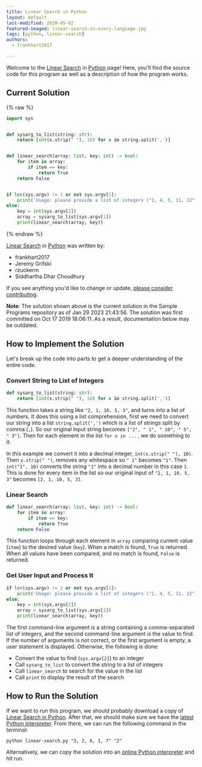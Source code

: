 ```yaml
---
title: Linear Search in Python
layout: default
last-modified: 2020-05-02
featured-imaged: linear-search-in-every-language.jpg
tags: [python, linear-search]
authors:
  - frankhart2017

---
```


Welcome to the [Linear Search](https://sampleprograms.io/projects/linear-search) in [Python](https://sampleprograms.io/languages/python) page! Here, you'll find the source code for this program as well as a description of how the program works.

## Current Solution

{% raw %}

```python
import sys


def sysarg_to_list(string: str):
    return [int(x.strip(" "), 10) for x in string.split(',')]


def linear_search(array: list, key: int) -> bool:
    for item in array:
        if item == key:
            return True
    return False


if len(sys.argv) != 3 or not sys.argv[1]:
    print('Usage: please provide a list of integers ("1, 4, 5, 11, 12") and the integer to find ("11")')
else:
    key = int(sys.argv[2])
    array = sysarg_to_list(sys.argv[1])
    print(linear_search(array, key))
```

{% endraw %}

[Linear Search](https://sampleprograms.io/projects/linear-search) in [Python](https://sampleprograms.io/languages/python) was written by:

- frankhart2017
- Jeremy Grifski
- rzuckerm
- Siddhartha Dhar Choudhury

If you see anything you'd like to change or update, [please consider contributing](https://github.com/TheRenegadeCoder/sample-programs).

**Note**: The solution shown above is the current solution in the Sample Programs repository as of Jan 29 2023 21:43:56. The solution was first committed on Oct 17 2019 18:06:11. As a result, documentation below may be outdated.

## How to Implement the Solution

Let's break up the code into parts to get a deeper understanding of the entire code.

### Convert String to List of Integers

```python
def sysarg_to_list(string: str):
    return [int(x.strip(" "), 10) for x in string.split(',')]
```

This function takes a string like `"2, 1, 10, 5, 3"`, and turns into a list of numbers.
It does this using a list comprehension, first we need to convert our string into a
list `string.split(',')` which is a list of strings split by comma (`,`). So our
original input string becomes `["2", " 1", " 10", " 5", " 3"]`.
Then for each element in the list `for x in ...` ,  we do something to it.

In this example we convert it into a decimal integer, `int(x.strip(" "), 10)`. Then `x.strip(" ")`,
removes any whitespace so `" 1"` becomes `"1"`. Then `int("1", 10)`
converts the string `"1"` into a decimal number in this case `1`. This is done
for every item in the list so our original input of `"2, 1, 10, 5, 3"` becomes `[2, 1, 10, 5, 3]`.

### Linear Search

```python
def linear_search(array: list, key: int) -> bool:
    for item in array:
        if item == key:
            return True
    return False
```

This function loops through each element in `array` comparing current value (`item`) to the
desired value (`key`). When a match is found, `True` is returned. When all values have been
compared, and no match is found, `False` is returned.

### Get User Input and Process It

```python
if len(sys.argv) != 3 or not sys.argv[1]:
    print('Usage: please provide a list of integers ("1, 4, 5, 11, 12") and the integer to find ("11")')
else:
    key = int(sys.argv[2])
    array = sysarg_to_list(sys.argv[1])
    print(linear_search(array, key))
```

The first command-line argument is a string containing a comma-separated list of integers, and the
second command-line argument is the value to find. If the number of arguments is not correct, or
the first argument is empty, a user statement is displayed. Otherwise, the following is done:

* Convert the value to find (`sys.argv[2]`) to an integer
* Call `sysarg_to_list` to convert the string to a list of integers
* Call `linear_search` to search for the value in the list
* Call `print` to display the result of the search


## How to Run the Solution

If we want to run this program, we should probably download a copy of [Linear Search in Python](https://github.com/TheRenegadeCoder/sample-programs/blob/main/archive/p/python/linear_search.py).
After that, we should make sure we have the [latest Python interpreter](https://www.python.org/downloads/).
From there, we can run the following command in the terminal:

```
python linear-search.py "3, 2, 6, 1, 7" "2"
```

Alternatively, we can copy the solution into an [online Python interpreter](https://www.online-python.com/) and hit run.
